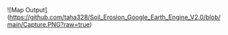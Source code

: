 ![Map Output]
(https://github.com/taha328/Soil_Erosion_Google_Earth_Engine_V2.0/blob/main/Capture.PNG?raw=true)
